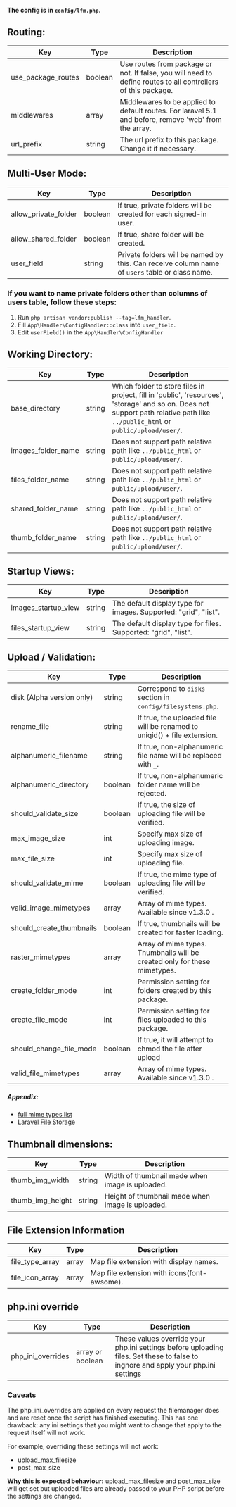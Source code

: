 **The config is in `config/lfm.php`.**

## Routing:

| Key                  | Type    | Description                                                                                                  |
|----------------------|---------|--------------------------------------------------------------------------------------------------------------|
| use\_package\_routes | boolean | Use routes from package or not. If false, you will need to define routes to all controllers of this package. |
| middlewares          | array   | Middlewares to be applied to default routes. For laravel 5.1 and before, remove 'web' from the array.        |
| url_prefix           | string  | The url prefix to this package. Change it if necessary.                                                      |


## Multi-User Mode:

| Key                  | Type    | Description                                                                                    |
|----------------------|---------|------------------------------------------------------------------------------------------------|
| allow\_private\_folder   | boolean | If true, private folders will be created for each signed-in user.                              |
| allow\_shared\_folder | boolean | If true, share folder will be created.                                                         |
| user_field           | string  | Private folders will be named by this. Can receive column name of `users` table or class name. |

### If you want to name private folders other than columns of users table, follow these steps:
1. Run `php artisan vendor:publish --tag=lfm_handler`.
2. Fill `App\Handler\ConfigHandler::class` into `user_field`.
3. Edit `userField()` in the `App\Handler\ConfigHandler`


## Working Directory:

| Key                  | Type   | Description                                                                                                                                                                     |
|----------------------|--------|---------------------------------------------------------------------------------------------------------------------------------------------------------------------------------|
| base_directory       | string | Which folder to store files in project, fill in 'public', 'resources', 'storage' and so on. Does not support path relative path like `../public_html` or `public/upload/user/`. |
| images\_folder\_name | string | Does not support path relative path like `../public_html` or `public/upload/user/`.                                                                                             |
| files\_folder\_name  | string | Does not support path relative path like `../public_html` or `public/upload/user/`.                                                                                             |
| shared\_folder\_name | string | Does not support path relative path like `../public_html` or `public/upload/user/`.                                                                                             |
| thumb\_folder\_name  | string | Does not support path relative path like `../public_html` or `public/upload/user/`.                                                                                             |


## Startup Views:

| Key                   | Type   | Description                                                     |
|-----------------------|--------|-----------------------------------------------------------------|
| images\_startup\_view | string | The default display type for images. Supported: "grid", "list". |
| files\_startup\_view  | string | The default display type for files. Supported: "grid", "list".  |


## Upload / Validation:

| Key                        | Type    | Description                                                               |
|----------------------------|---------|---------------------------------------------------------------------------|
| disk (Alpha version only)  | string  | Correspond to `disks` section in `config/filesystems.php`.                |
| rename_file                | string  | If true, the uploaded file will be renamed to uniqid() + file extension.  |
| alphanumeric_filename      | string  | If  true, non-alphanumeric file name will be replaced with `_`.           |
| alphanumeric_directory     | boolean | If true, non-alphanumeric folder name will be rejected.                   |
| should\_validate\_size     | boolean | If true, the size of uploading file will be verified.                     |
| max\_image\_size           | int     | Specify max size of uploading image.                                      |
| max\_file\_size            | int     | Specify max size of uploading file.                                       |
| should\_validate\_mime     | boolean | If true, the mime type of uploading file will be verified.                |
| valid\_image\_mimetypes    | array   | Array of mime types. Available since v1.3.0 .                             |
| should\_create\_thumbnails | boolean | If true, thumbnails will be created for faster loading.                   |
| raster\_mimetypes          | array   | Array of mime types. Thumbnails will be created only for these mimetypes. |
| create\_folder\_mode       | int     | Permission setting for folders created by this package.                   |
| create\_file\_mode         | int     | Permission setting for files uploaded to this package.                    |
| should\_change\_file\_mode | boolean | If true, it will attempt to chmod the file after upload                   |
| valid\_file\_mimetypes     | array   | Array of mime types. Available since v1.3.0 .                             |

##### Appendix:

  * [full mime types list](http://docs.w3cub.com/http/basics_of_http/mime_types/complete_list_of_mime_types/)
  * [Laravel File Storage](https://laravel.com/docs/master/filesystem)


## Thumbnail dimensions:

| Key                | Type   | Description                                      |
|--------------------|--------|--------------------------------------------------|
| thumb\_img\_width  | string | Width of thumbnail made when image is uploaded.  |
| thumb\_img\_height | string | Height of thumbnail made when image is uploaded. |


## File Extension Information

| Key               | Type  | Description                                 |
|-------------------|-------|---------------------------------------------|
| file\_type\_array | array | Map file extension with display names.      |
| file\_icon\_array | array | Map file extension with icons(font-awsome). |


## php.ini override

| Key                 | Type             | Description                                                                                                                       |
|---------------------|------------------|-----------------------------------------------------------------------------------------------------------------------------------|
| php\_ini\_overrides | array or boolean | These values override your php.ini settings before uploading files. Set these to false to ingnore and apply your php.ini settings |

### Caveats

The php\_ini\_overrides are applied on every request the filemanager does and are reset once the script has finished executing.
This has one drawback: any ini settings that you might want to change that apply to the request itself will not work.

For example, overriding these settings will not work:
* upload\_max\_filesize
* post\_max\_size

**Why this is expected behaviour:**
upload\_max\_filesize and post\_max\_size will get set but uploaded files are already passed to your PHP script before the settings are changed.
